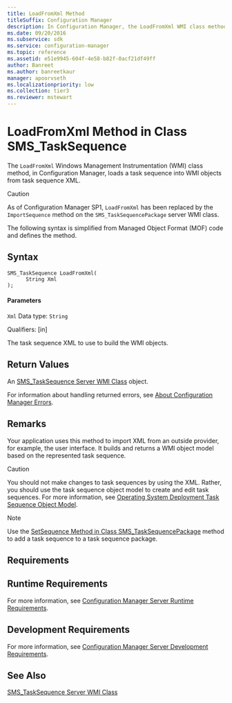 ```yaml
---
title: LoadFromXml Method
titleSuffix: Configuration Manager
description: In Configuration Manager, the LoadFromXml WMI class method loads a task sequence into WMI objects from task sequence XML.
ms.date: 09/20/2016
ms.subservice: sdk
ms.service: configuration-manager
ms.topic: reference
ms.assetid: e51e9945-604f-4e58-b82f-0acf21df49ff
author: Banreet
ms.author: banreetkaur
manager: apoorvseth
ms.localizationpriority: low
ms.collection: tier3
ms.reviewer: mstewart
---
```

# LoadFromXml Method in Class SMS_TaskSequence
The `LoadFromXml` Windows Management Instrumentation (WMI) class method, in Configuration Manager, loads a task sequence into WMI objects from task sequence XML.

> [!CAUTION]
>  As of Configuration Manager SP1, `LoadFromXml` has been replaced by the `ImportSequence` method on the `SMS_TaskSequencePackage` server WMI class.

 The following syntax is simplified from Managed Object Format (MOF) code and defines the method.

## Syntax

```
SMS_TaskSequence LoadFromXml(
      String Xml
);
```

#### Parameters
 `Xml`
 Data type: `String`

 Qualifiers: [in]

 The task sequence XML to use to build the WMI objects.

## Return Values
 An [SMS_TaskSequence Server WMI Class](../../../develop/reference/osd/sms_tasksequence-server-wmi-class.md) object.

 For information about handling returned errors, see [About Configuration Manager Errors](../../../develop/core/understand/about-configuration-manager-errors.md).

## Remarks
 Your application uses this method to import XML from an outside provider, for example, the user interface. It builds and returns a WMI object model based on the represented task sequence.

> [!CAUTION]
>  You should not make changes to task sequences by using the XML. Rather, you should use the task sequence object model to create and edit task sequences. For more information, see [Operating System Deployment Task Sequence Object Model](../../../develop/osd/operating-system-deployment-task-sequence-object-model.md).

> [!NOTE]
>  Use the [SetSequence Method in Class SMS_TaskSequencePackage](../../../develop/reference/osd/setsequence-method-in-class-sms_tasksequencepackage.md) method to add a task sequence to a task sequence package.

## Requirements

## Runtime Requirements
 For more information, see [Configuration Manager Server Runtime Requirements](../../../develop/core/reqs/server-runtime-requirements.md).

## Development Requirements
 For more information, see [Configuration Manager Server Development Requirements](../../../develop/core/reqs/server-development-requirements.md).

## See Also
 [SMS_TaskSequence Server WMI Class](../../../develop/reference/osd/sms_tasksequence-server-wmi-class.md)
